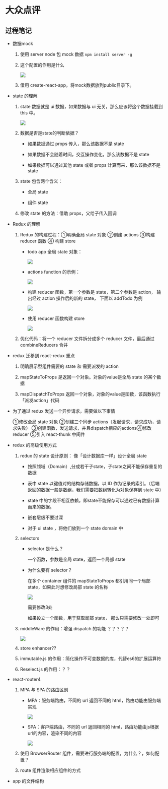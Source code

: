 # 大众点评

## 过程笔记

- 数据mock

    1. 使用 server node 包 mock 数据 `npm install server -g` 
    
    2. 这个配置的作用是什么

       ![](https://raw.githubusercontent.com/wojiaofengzhongzhuifeng/image-host/master/img/20190623143148.png)
 
    3. 借用 create-react-app，将mock数据放到public目录下。
    
- state 的理解

    1. state 数据就是 ui 数据，如果数据与 ui 无关，那么应该将这个数据挂载到 this 中。
    
        ![](https://raw.githubusercontent.com/wojiaofengzhongzhuifeng/image-host/master/img/20190623164016.png)
    
    2. 数据是否是state的判断依据？
    
        - 如果数据通过 props 传入，那么该数据不是 state
        
        - 如果数据不会随着时间，交互操作变化，那么该数据不是 state
        
        - 如果数据可以通过其他 state 或者 props 计算而来，那么该数据不是 state 
        
    3. state 包含两个含义：
    
        - 全局 state
        
        - 组件 state
                  
    4. 修改 state 的方法：借助 props，父给子传入回调
    
- Redux 的理解
    
    1. Redux 的构建过程：①明确全局 state 对象 ②创建 actions ③构建 reducer 函数 ④ 构建 store
    
        - todo app 全局 state 对象：
    
            ![](https://raw.githubusercontent.com/wojiaofengzhongzhuifeng/image-host/master/img/20190624114519.png)
      
        - actions function 的示例：
    
            ![](https://raw.githubusercontent.com/wojiaofengzhongzhuifeng/image-host/master/img/20190624111321.png)
        
        - 构建 reducer 函数，第一个参数是 state，第二个参数是 action， 输出经过 action 操作后的新的 state， 下面以 addTodo 为例
    
            ![](https://raw.githubusercontent.com/wojiaofengzhongzhuifeng/image-host/master/img/20190624120400.png)
            
        - 使用 reducer 函数构建 store
        
            ![](https://raw.githubusercontent.com/wojiaofengzhongzhuifeng/image-host/master/img/20190624122112.png)
            
    2. 优化代码：将一个 reducer 文件拆分成多个 reducer 文件，最后通过 combineReducers 合并
           
- redux 迁移到 react-redux 重点

    1. 明确展示型组件需要的 state 和 需要派发的 action
    
    2. mapStateToProps 是返回一个对象。对象的value是全局 state 的某个数据
    
    3. mapDispatchToProps 返回一个对象，对象的value是函数，该函数执行「派发action」代码
    
- 为了通过 redux 发送一个异步请求，需要做以下事情

    ①修改全局 state 对象 ②创建三个同步 actions（发起请求，请求成功，请求失败） ③创建函数，发送请求，并且dispatch相应的actions④修改 reducer ⑤引入 react-thunk 中间件
  
- redux 的高级使用方式
    
    1. redux 的 state 设计原则： 像「设计数据库一样」设计全局 state
    
        - 按照领域（Domain）,分成若干子state，子state之间不能保存重复的数据
        
        - 表中 state 以键值对的结构存储数据，以 ID 作为记录的索引。（后端返回的数据一般是数组，我们需要把数组转化为对象保存到 state 中）
        
        - state 中的字段不相互依赖，即state不能保存可以通过已有数据计算而来的数据。
        
        - 嵌套层级不要过深
        
        - 对于 ui state ，将他们放到一个 state domain 中
        
    3. selectors
    
        - selector 是什么？
        
          一个函数，参数是全局 state，返回一个局部 state 
          
        - 为什么要有 selector？
        
          在多个 container 组件的 mapStateToProps 都引用同一个局部 state，如果此时想修改局部 state 的名称
          
          ![](https://raw.githubusercontent.com/wojiaofengzhongzhuifeng/image-host/master/img/20190626182333.png)
          
          需要修改3处
          
          如果设立一个函数，用于获取局部 state， 那么只需要修改一处即可
    
    4. middleWare 的作用：增强 dispatch  的功能 ？？？？？
    
        ![](https://raw.githubusercontent.com/wojiaofengzhongzhuifeng/image-host/master/img/20190624151444.png)
        
    5. store enhancer??
    
    6. immutable.js 的作用：简化操作不可变数据的库，代替es6的扩展运算符
    
    7. Reselect.js 的作用：？？
    
- react-router4

    1. MPA 与 SPA 的路由区别
      
        - MPA：服务端路由，不同的 url 返回不同的 html，路由功能由服务端实现
        
            ![](https://raw.githubusercontent.com/wojiaofengzhongzhuifeng/image-host/master/img/20190624154154.png)
            
        - SPA：客户端路由，不同的 url 返回相同的 html，路由功能由js根据url的内容，渲染不同的内容 
        
            ![](https://raw.githubusercontent.com/wojiaofengzhongzhuifeng/image-host/master/img/20190624154325.png)
            
    2. 使用 BrowserRouter 组件，需要进行服务端的配置，为什么？，如何配置？ 
          
    3. route 组件渲染相应组件的方式
    
- app 的文件结构


     
